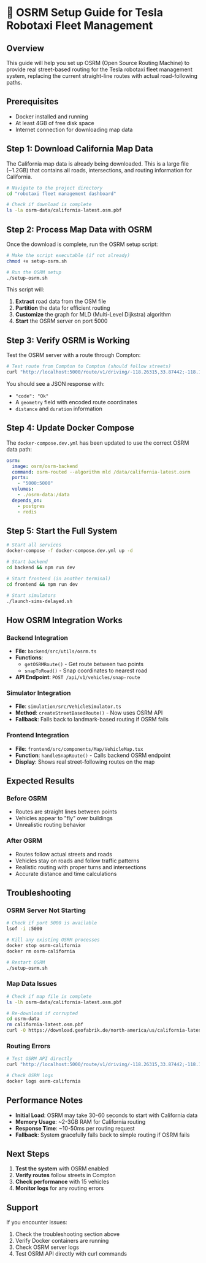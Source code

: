 # 🚗 OSRM Setup Guide for Tesla Robotaxi Fleet Management

## Overview
This guide will help you set up OSRM (Open Source Routing Machine) to provide real street-based routing for the Tesla robotaxi fleet management system, replacing the current straight-line routes with actual road-following paths.

## Prerequisites
- Docker installed and running
- At least 4GB of free disk space
- Internet connection for downloading map data

## Step 1: Download California Map Data

The California map data is already being downloaded. This is a large file (~1.2GB) that contains all roads, intersections, and routing information for California.

```bash
# Navigate to the project directory
cd "robotaxi fleet management dashboard"

# Check if download is complete
ls -la osrm-data/california-latest.osm.pbf
```

## Step 2: Process Map Data with OSRM

Once the download is complete, run the OSRM setup script:

```bash
# Make the script executable (if not already)
chmod +x setup-osrm.sh

# Run the OSRM setup
./setup-osrm.sh
```

This script will:
1. **Extract** road data from the OSM file
2. **Partition** the data for efficient routing
3. **Customize** the graph for MLD (Multi-Level Dijkstra) algorithm
4. **Start** the OSRM server on port 5000

## Step 3: Verify OSRM is Working

Test the OSRM server with a route through Compton:

```bash
# Test route from Compton to Compton (should follow streets)
curl "http://localhost:5000/route/v1/driving/-118.26315,33.87442;-118.17995,33.92313?overview=full&geometries=geojson"
```

You should see a JSON response with:
- `"code": "Ok"`
- A `geometry` field with encoded route coordinates
- `distance` and `duration` information

## Step 4: Update Docker Compose

The `docker-compose.dev.yml` has been updated to use the correct OSRM data path:

```yaml
osrm:
  image: osrm/osrm-backend
  command: osrm-routed --algorithm mld /data/california-latest.osrm
  ports:
    - "5000:5000"
  volumes:
    - ./osrm-data:/data
  depends_on:
    - postgres
    - redis
```

## Step 5: Start the Full System

```bash
# Start all services
docker-compose -f docker-compose.dev.yml up -d

# Start backend
cd backend && npm run dev

# Start frontend (in another terminal)
cd frontend && npm run dev

# Start simulators
./launch-sims-delayed.sh
```

## How OSRM Integration Works

### Backend Integration
- **File**: `backend/src/utils/osrm.ts`
- **Functions**: 
  - `getOSRMRoute()` - Get route between two points
  - `snapToRoad()` - Snap coordinates to nearest road
- **API Endpoint**: `POST /api/v1/vehicles/snap-route`

### Simulator Integration
- **File**: `simulation/src/VehicleSimulator.ts`
- **Method**: `createStreetBasedRoute()` - Now uses OSRM API
- **Fallback**: Falls back to landmark-based routing if OSRM fails

### Frontend Integration
- **File**: `frontend/src/components/Map/VehicleMap.tsx`
- **Function**: `handleSnapRoute()` - Calls backend OSRM endpoint
- **Display**: Shows real street-following routes on the map

## Expected Results

### Before OSRM
- Routes are straight lines between points
- Vehicles appear to "fly" over buildings
- Unrealistic routing behavior

### After OSRM
- Routes follow actual streets and roads
- Vehicles stay on roads and follow traffic patterns
- Realistic routing with proper turns and intersections
- Accurate distance and time calculations

## Troubleshooting

### OSRM Server Not Starting
```bash
# Check if port 5000 is available
lsof -i :5000

# Kill any existing OSRM processes
docker stop osrm-california
docker rm osrm-california

# Restart OSRM
./setup-osrm.sh
```

### Map Data Issues
```bash
# Check if map file is complete
ls -lh osrm-data/california-latest.osm.pbf

# Re-download if corrupted
cd osrm-data
rm california-latest.osm.pbf
curl -O https://download.geofabrik.de/north-america/us/california-latest.osm.pbf
```

### Routing Errors
```bash
# Test OSRM API directly
curl "http://localhost:5000/route/v1/driving/-118.26315,33.87442;-118.17995,33.92313"

# Check OSRM logs
docker logs osrm-california
```

## Performance Notes

- **Initial Load**: OSRM may take 30-60 seconds to start with California data
- **Memory Usage**: ~2-3GB RAM for California routing
- **Response Time**: ~10-50ms per routing request
- **Fallback**: System gracefully falls back to simple routing if OSRM fails

## Next Steps

1. **Test the system** with OSRM enabled
2. **Verify routes** follow streets in Compton
3. **Check performance** with 15 vehicles
4. **Monitor logs** for any routing errors

## Support

If you encounter issues:
1. Check the troubleshooting section above
2. Verify Docker containers are running
3. Check OSRM server logs
4. Test OSRM API directly with curl commands 